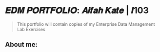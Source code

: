 # 𝑬𝑫𝑴 𝑷𝑶𝑹𝑻𝑭𝑶𝑳𝑰𝑶:  𝑨𝒊𝒇𝒂𝒉 𝑲𝒂𝒕𝒆 | 𝑰103
> This portfolio will contain copies of my Enterprise Data Management Lab Exercises

## About me:
